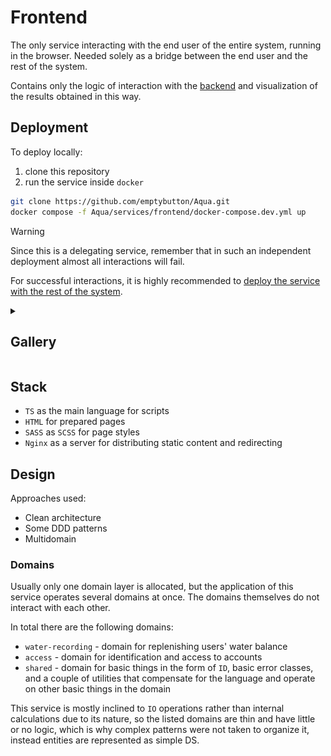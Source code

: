 # Frontend

The only service interacting with the end user of the entire system, running in the browser.
Needed solely as a bridge between the end user and the rest of the system.

Contains only the logic of interaction with the [backend](https://github.com/emptybutton/Aqua/blob/main/services/backend) and visualization of the results obtained in this way.

## Deployment
To deploy locally:
1. clone this repository
2. run the service inside `docker`

```bash
git clone https://github.com/emptybutton/Aqua.git
docker compose -f Aqua/services/frontend/docker-compose.dev.yml up
```

> [!WARNING]
> Since this is a delegating service, remember that in such an independent deployment almost all interactions will fail.
> 
> For successful interactions, it is highly recommended to [deploy the service with the rest of the system](https://github.com/emptybutton/Aqua/blob/main/README.eng.md#deployment).

<details>
  <summary><h2>Gallery</h2></summary>
  <table>
    <tr>
      <th>Login Page</th>
      <th>Registration Page</th>
    </tr>
    <tr>
      <td><img src="https://github.com/emptybutton/Aqua/blob/main/services/frontend/assets/pages/login-page-view.jpg?raw=true" width="240"/></td>
      <td><img src="https://github.com/emptybutton/Aqua/blob/main/services/frontend/assets/pages/registration-page-view.jpg?raw=true" width="240"/></td>
    </tr>
  </table>
</details>

## Stack
- `TS` as the main language for scripts
- `HTML` for prepared pages
- `SASS` as `SCSS` for page styles
- `Nginx` as a server for distributing static content and redirecting

## Design
Approaches used:
- Clean architecture
- Some DDD patterns
- Multidomain

### Domains
Usually only one domain layer is allocated, but the application of this service operates several domains at once.
The domains themselves do not interact with each other.

In total there are the following domains:
- `water-recording` - domain for replenishing users' water balance
- `access` - domain for identification and access to accounts
- `shared` - domain for basic things in the form of `ID`, basic error classes, and a couple of utilities that compensate for the language and operate on other basic things in the domain

This service is mostly inclined to `IO` operations rather than internal calculations due to its nature, so the listed domains are thin and have little or no logic, which is why complex patterns were not taken to organize it, instead entities are represented as simple DS.
